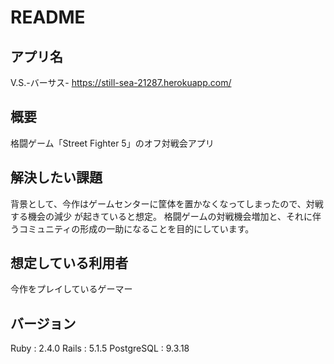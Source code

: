 # README

## アプリ名
V.S.-バーサス-
https://still-sea-21287.herokuapp.com/

## 概要
格闘ゲーム「Street Fighter 5」のオフ対戦会アプリ

## 解決したい課題
背景として、今作はゲームセンターに筐体を置かなくなってしまったので、対戦する機会の減少
が起きていると想定。
格闘ゲームの対戦機会増加と、それに伴うコミュニティの形成の一助になることを目的にしています。

## 想定している利用者
今作をプレイしているゲーマー

## バージョン
Ruby : 2.4.0
Rails : 5.1.5
PostgreSQL : 9.3.18